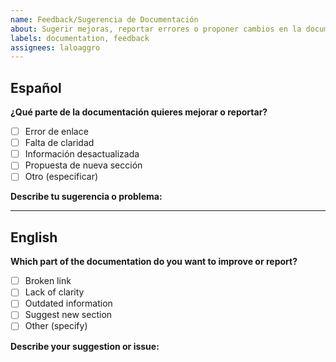 ```yaml
---
name: Feedback/Sugerencia de Documentación
about: Sugerir mejoras, reportar errores o proponer cambios en la documentación
labels: documentation, feedback
assignees: laloaggro
---
```


## Español

**¿Qué parte de la documentación quieres mejorar o reportar?**

- [ ] Error de enlace
- [ ] Falta de claridad
- [ ] Información desactualizada
- [ ] Propuesta de nueva sección
- [ ] Otro (especificar)

**Describe tu sugerencia o problema:**

---

## English

**Which part of the documentation do you want to improve or report?**

- [ ] Broken link
- [ ] Lack of clarity
- [ ] Outdated information
- [ ] Suggest new section
- [ ] Other (specify)

**Describe your suggestion or issue:**

